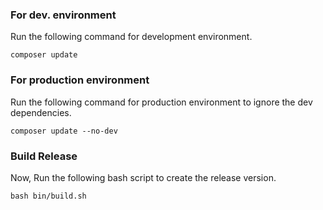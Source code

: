 ### For dev. environment

Run the following command for development environment.

```
composer update
```

### For production environment
Run the following command for production environment to ignore the dev dependencies.

```
composer update --no-dev
```

### Build Release
Now, Run the following bash script to create the release version.
```
bash bin/build.sh
```